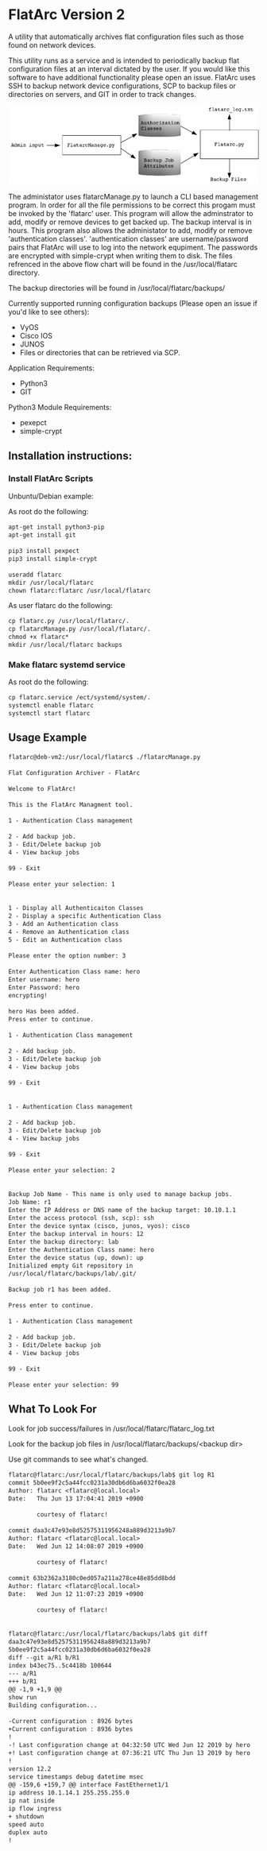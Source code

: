 # FlatArc Version 2
A utility that automatically archives flat configuration files such as those found on network devices.

This utility runs as a service and is intended to periodically backup flat configuration files at an interval dictated by the user.  If you would like this software to have additional functionality please open an issue.  FlatArc uses SSH to backup network device configurations, SCP to backup files or directories on servers, and GIT in order to track changes.

![alt tag](https://github.com/netdsg/FlatArc/blob/master/FlatArcFlow.png)

The administator uses flatarcManage.py to launch a CLI based management program.  In order for all the file permissions to be correct this progam must be invoked by the 'flatarc' user.  This program will allow the adminstrator to add, modify or remove devices to get backed up.  The backup interval is in hours.  This program also allows the administator to add, modify or remove 'authentication classes'.  'authentication classes' are username/password pairs that FlatArc will use to log into the network equpiment.  The passwords are encrypted with simple-crypt when writing them to disk.  The files refrenced in the above flow chart will be found in the /usr/local/flatarc directory.

The backup directories will be found in /usr/local/flatarc/backups/

Currently supported running configuration backups (Please open an issue if you'd like to see others):
- VyOS
- Cisco IOS
- JUNOS
- Files or directories that can be retrieved via SCP.

Application Requirements:
- Python3
- GIT

Python3 Module Requirements:
- pexepct
- simple-crypt

## Installation instructions: ##
### Install FlatArc Scripts ###
Unbuntu/Debian example:

As root do the following:

    apt-get install python3-pip
    apt-get install git

    pip3 install pexpect
    pip3 install simple-crypt

    useradd flatarc
    mkdir /usr/local/flatarc
    chown flatarc:flatarc /usr/local/flatarc

As user flatarc do the following:

    cp flatarc.py /usr/local/flatarc/.
    cp flatarcManage.py /usr/local/flatarc/.
    chmod +x flatarc*
    mkdir /usr/local/flatarc backups

### Make flatarc systemd service ####
As root do the following:

    cp flatarc.service /ect/systemd/system/.
    systemctl enable flatarc
    systemctl start flatarc
## Usage Example ##
	flatarc@deb-vm2:/usr/local/flatarc$ ./flatarcManage.py

	Flat Configuration Archiver - FlatArc

	Welcome to FlatArc!

	This is the FlatArc Managment tool.

	1 - Authentication Class management

	2 - Add backup job.
	3 - Edit/Delete backup job
	4 - View backup jobs

	99 - Exit

	Please enter your selection: 1


	1 - Display all Authenticaiton Classes
	2 - Display a specific Authentication Class
	3 - Add an Authentication class
	4 - Remove an Authentication class
	5 - Edit an Authentication class

	Please enter the option number: 3

	Enter Authentication Class name: hero
	Enter username: hero
	Enter Password: hero
	encrypting!

	hero Has been added.
	Press enter to continue.

	1 - Authentication Class management

	2 - Add backup job.
	3 - Edit/Delete backup job
	4 - View backup jobs

	99 - Exit


	1 - Authentication Class management

	2 - Add backup job.
	3 - Edit/Delete backup job
	4 - View backup jobs

	99 - Exit

	Please enter your selection: 2


	Backup Job Name - This name is only used to manage backup jobs.
	Job Name: r1
	Enter the IP Address or DNS name of the backup target: 10.10.1.1
	Enter the access protocol (ssh, scp): ssh
	Enter the device syntax (cisco, junos, vyos): cisco
	Enter the backup interval in hours: 12
	Enter the backup directory: lab
	Enter the Authentication Class name: hero
	Enter the device status (up, down): up
	Initialized empty Git repository in /usr/local/flatarc/backups/lab/.git/

	Backup job r1 has been added.

	Press enter to continue.

	1 - Authentication Class management

	2 - Add backup job.
	3 - Edit/Delete backup job
	4 - View backup jobs

	99 - Exit

	Please enter your selection: 99
## What To Look For ##
Look for job success/failures in /usr/local/flatarc/flatarc_log.txt

Look for the backup job files in /usr/local/flatarc/backups/\<backup dir\>
	
Use git commands to see what's changed.

	flatarc@flatarc:/usr/local/flatarc/backups/lab$ git log R1
	commit 5b0ee9f2c5a44fcc0231a30db6d6ba6032f0ea28
	Author: flatarc <flatarc@local.local>
	Date:   Thu Jun 13 17:04:41 2019 +0900

    		courtesy of flatarc!

	commit daa3c47e93e8d52575311956248a889d3213a9b7
	Author: flatarc <flatarc@local.local>
	Date:   Wed Jun 12 14:08:07 2019 +0900

    		courtesy of flatarc!

	commit 63b2362a3180c0ed057a211a278ce48e85dd8bdd
	Author: flatarc <flatarc@local.local>
	Date:   Wed Jun 12 11:07:23 2019 +0900

    		courtesy of flatarc!


	flatarc@flatarc:/usr/local/flatarc/backups/lab$ git diff daa3c47e93e8d52575311956248a889d3213a9b7 5b0ee9f2c5a44fcc0231a30db6d6ba6032f0ea28
	diff --git a/R1 b/R1
	index b43ec75..5c4418b 100644
	--- a/R1
	+++ b/R1
	@@ -1,9 +1,9 @@
 	show run
 	Building configuration...
 
	-Current configuration : 8926 bytes
	+Current configuration : 8936 bytes
 	!
	-! Last configuration change at 04:32:50 UTC Wed Jun 12 2019 by hero
	+! Last configuration change at 07:36:21 UTC Thu Jun 13 2019 by hero
 	!
 	version 12.2
 	service timestamps debug datetime msec
	@@ -159,6 +159,7 @@ interface FastEthernet1/1
  	ip address 10.1.14.1 255.255.255.0
  	ip nat inside
  	ip flow ingress
	+ shutdown
  	speed auto
  	duplex auto
 	!

